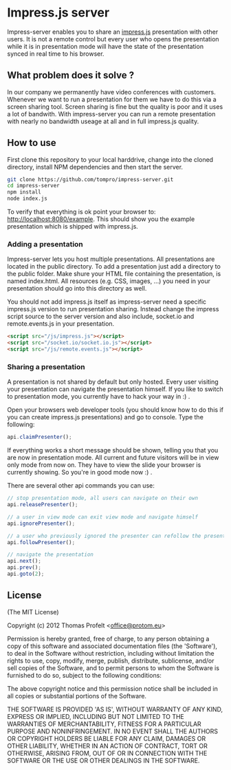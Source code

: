 # Impress.js server

Impress-server enables you to share an [impress.js](https://github.com/bartaz/impress.js/) 
presentation with other users. It is not a remote control but every user who opens 
the presentation while it is in presentation mode will have the state of the presentation 
synced in real time to his browser.

## What problem does it solve ?
In our company we permanently have video conferences with customers. Whenever 
we want to run a presentation for them we have to do this via a screen sharing 
tool. Screen sharing is fine but the quality is poor and it uses a lot of bandwith. 
With impress-server you can run a remote presentation with nearly no bandwidth useage 
at all and in full impress.js quality.

## How to use
First clone this repository to your local harddrive, 
change into the cloned directory, install NPM dependencies and then start the 
server.

```bash
git clone https://github.com/tompro/impress-server.git
cd impress-server
npm install
node index.js
```
To verify that everything is ok point your browser to:
[http://localhost:8080/example](http://localhost:8080/example). This 
should show you the example presentation which is shipped with impress.js.

### Adding a presentation
Impress-server lets you host multiple presentations. All presentations are 
located in the public directory. To add a presentation just add a directory 
to the public folder. Make shure your HTML file containing the presentation, 
is named index.html. All resources (e.g. CSS, images, ...) you need in your 
presentation should go into this directory as well. 

You should not add impress.js itself as impress-server need a specific impress.js 
version to run presentation sharing. Instead change the impress script source to 
the server version and also include, socket.io and remote.events.js in your 
presentation.

```html
<script src="/js/impress.js"></script>
<script src="/socket.io/socket.io.js"></script>
<script src="/js/remote.events.js"></script>
```

### Sharing a presentation
A presentation is not shared by default but only hosted. Every user visiting 
your presentation can navigate the presentation himself. If you like to switch 
to presentation mode, you currently have to hack your way in :) .

Open your browsers web developer tools (you should know how to do this if you can
 create impress.js presentations) and go to console. Type the following:

```js
api.claimPresenter();
```
If everything works a short message should be shown, telling you that 
you are now in presentation mode. All current and future visitors will be in view 
only mode from now on. They have to view the slide your browser is currently showing. 
So you're in good mode now :) .

There are several other api commands you can use:
```js
// stop presentation mode, all users can navigate on their own
api.releasePresenter();

// a user in view mode can exit view mode and navigate himself
api.ignorePresenter();

// a user who previously ignored the presenter can refollow the presentation
api.followPresenter();

// navigate the presentation
api.next();
api.prev();
api.goto(2);
```

## License 

(The MIT License)

Copyright (c) 2012 Thomas Profelt &lt;office@protom.eu&gt;

Permission is hereby granted, free of charge, to any person obtaining
a copy of this software and associated documentation files (the
'Software'), to deal in the Software without restriction, including
without limitation the rights to use, copy, modify, merge, publish,
distribute, sublicense, and/or sell copies of the Software, and to
permit persons to whom the Software is furnished to do so, subject to
the following conditions:

The above copyright notice and this permission notice shall be
included in all copies or substantial portions of the Software.

THE SOFTWARE IS PROVIDED 'AS IS', WITHOUT WARRANTY OF ANY KIND,
EXPRESS OR IMPLIED, INCLUDING BUT NOT LIMITED TO THE WARRANTIES OF
MERCHANTABILITY, FITNESS FOR A PARTICULAR PURPOSE AND NONINFRINGEMENT.
IN NO EVENT SHALL THE AUTHORS OR COPYRIGHT HOLDERS BE LIABLE FOR ANY
CLAIM, DAMAGES OR OTHER LIABILITY, WHETHER IN AN ACTION OF CONTRACT,
TORT OR OTHERWISE, ARISING FROM, OUT OF OR IN CONNECTION WITH THE
SOFTWARE OR THE USE OR OTHER DEALINGS IN THE SOFTWARE.
